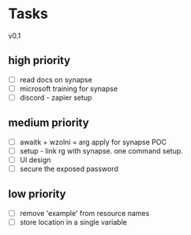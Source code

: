# Tasks

v0.1

## high priority

- [ ] read docs on synapse
- [ ] microsoft training for synapse
- [ ] discord - zapier setup

## medium priority

- [ ] awaitk + wzolni = arg apply for synapse POC
- [ ] setup - link rg with synapse. one command setup.
- [ ] UI design
- [ ] secure the exposed password

## low priority

- [ ] remove 'example' from resource names
- [ ] store location in a single variable
